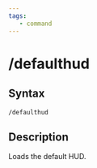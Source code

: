 ```yaml
---
tags:
   - command
---
```

# /defaulthud

## Syntax
<!--cmd-syntax-start-->
```eqcommand
/defaulthud
```
<!--cmd-syntax-end-->

## Description
<!--cmd-desc-start-->
Loads the default HUD.
<!--cmd-desc-end-->
